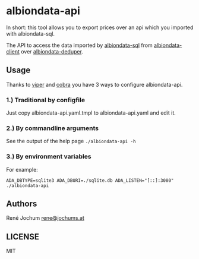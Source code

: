 albiondata-api
==============

In short: this tool allows you to export prices over an api which you imported with albiondata-sql.

The API to access the data imported by [albiondata-sql](https://github.com/broderickhyman/albiondata-sql) from [albiondata-client](https://github.com/broderickhyman/albiondata-client) over [albiondata-deduper](https://github.com/broderickhyman/albiondata-deduper/).


## Usage

Thanks to [viper](https://github.com/spf13/viper) and [cobra](https://github.com/spf13/cobra) you have 3 ways to configure albiondata-api.

### 1.) Traditional by configfile

Just copy albiondata-api.yaml.tmpl to albiondata-api.yaml and edit it.

### 2.) By commandline arguments

See the output of the help page ```./albiondata-api -h```

### 3.) By environment variables

For example:

```
ADA_DBTYPE=sqlite3 ADA_DBURI=./sqlite.db ADA_LISTEN="[::]:3080" ./albiondata-api
```

## Authors

René Jochum <rene@jochums.at>


## LICENSE

MIT
